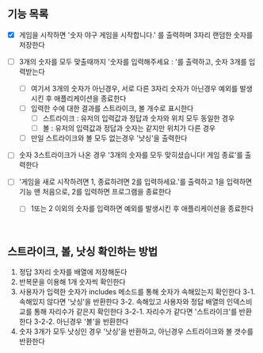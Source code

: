 ## 기능 목록

- [x] 게임을 시작하면 '숫자 야구 게임을 시작합니다.' 를 출력하며 3자리 랜덤한 숫자를 저장한다

- [ ] 3개의 숫자를 모두 맞출때까지 '숫자를 입력해주세요 : '를 출력하고, 숫자 3개를 입력받는다

  - [ ] 여기서 3개의 숫자가 아닌경우, 서로 다른 3자리 숫자가 아닌경우 예외를 발생시킨 후 애플리케이션을 종료한다
  - [ ] 입력한 수에 대한 결과를 스트라이크, 볼 개수로 표시한다
    - [ ] 스트라이크 : 유저의 입력값과 정답과 숫자와 위치 모두 동일한 경우
    - [ ] 볼 : 유저의 입력값과 정답과 숫자는 같지만 위치가 다른 경우
  - [ ] 만일 스트라이크와 볼 모두 없는경우 '낫싱'을 출력한다

- [ ] 숫자 3스트라이크가 나온 경우 '3개의 숫자를 모두 맞히셨습니다! 게임 종료'를 출력한다
- [ ] '게임을 새로 시작하려면 1, 종료하려면 2를 입력하세요.'를 출력하고 1을 입력하면 기능 맨 처음으로, 2를 입력하면 프로그램을 종료한다
  - [ ] 1또는 2 이외의 숫자를 입력하면 예외를 발생시킨 후 애플리케이션을 종료한다

<br />

## 스트라이크, 볼, 낫싱 확인하는 방법

1. 정답 3자리 숫자를 배열에 저장해둔다
2. 반복문을 이용해 1개 숫자씩 확인한다
3. 사용자가 입력한 숫자가 includes 메소드를 통해 숫자가 속해있는지 확인한다
   3-1. 속해있지 않다면 '낫싱'을 반환한다
   3-2. 속해있고 사용자와 정답 배열의 인덱스비교를 통해 자리수가 같은지 확인한다
   3-2-1. 자리수가 같다면 '스트라이크'를 반환한다
   3-2-2. 아닌경우 '볼'을 반환한다
4. 숫자 3개가 모두 낫싱인 경우 '낫싱'을 반환하고, 아닌경우 스트라이크와 볼 갯수를 반환한다
